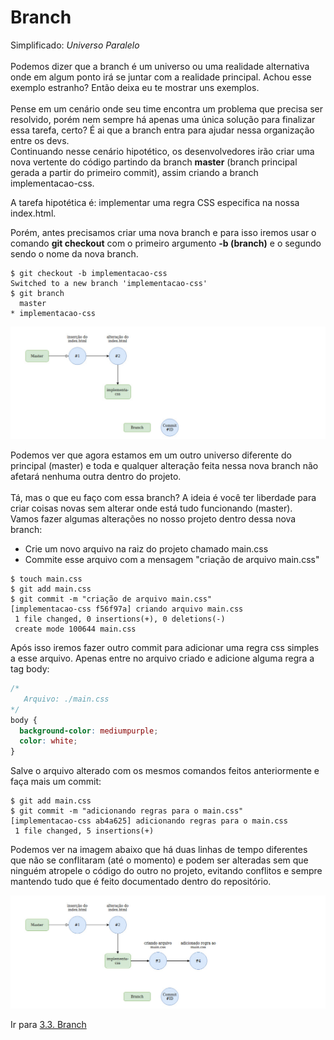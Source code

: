 # Branch

Simplificado: _Universo Paralelo_ <br><br>
Podemos dizer que a branch é um universo ou uma realidade alternativa onde em algum ponto irá se juntar com a realidade principal. Achou esse exemplo estranho? Então deixa eu te mostrar uns exemplos.<br><br>
Pense em um cenário onde seu time encontra um problema que precisa ser resolvido, porém nem sempre há apenas uma única solução para finalizar essa tarefa, certo? É ai que a branch entra para ajudar nessa organização entre os devs.<br>
Continuando nesse cenário hipotético, os desenvolvedores irão criar uma nova vertente do código partindo da branch **master** (branch principal gerada a partir do primeiro commit), assim criando a branch implementacao-css.

A tarefa hipotética é: implementar uma regra CSS especifica na nossa index.html.

Porém, antes precisamos criar uma nova branch e para isso iremos usar o comando **git checkout** com o primeiro argumento **-b (branch)** e o segundo sendo o nome da nova branch.

```
$ git checkout -b implementacao-css
Switched to a new branch 'implementacao-css'
$ git branch
  master
* implementacao-css
```

![x](/images/branches1.png)

Podemos ver que agora estamos em um outro universo diferente do principal (master) e toda e qualquer alteração feita nessa nova branch não afetará nenhuma outra dentro do projeto.<br><br>
Tá, mas o que eu faço com essa branch? A ideia é você ter liberdade para criar coisas novas sem alterar onde está tudo funcionando (master).<br>
Vamos fazer algumas alterações no nosso projeto dentro dessa nova branch:

- Crie um novo arquivo na raiz do projeto chamado main.css
- Commite esse arquivo com a mensagem "criação de arquivo main.css"

```
$ touch main.css
$ git add main.css
$ git commit -m "criação de arquivo main.css"
[implementacao-css f56f97a] criando arquivo main.css
 1 file changed, 0 insertions(+), 0 deletions(-)
 create mode 100644 main.css
```

Após isso iremos fazer outro commit para adicionar uma regra css simples a esse arquivo. Apenas entre no arquivo criado e adicione alguma regra a tag body:

```css
/*
   Arquivo: ./main.css
*/
body {
  background-color: mediumpurple;
  color: white;
}
```

Salve o arquivo alterado com os mesmos comandos feitos anteriormente e faça mais um commit:

```
$ git add main.css
$ git commit -m "adicionando regras para o main.css"
[implementacao-css ab4a625] adicionando regras para o main.css
 1 file changed, 5 insertions(+)
```

Podemos ver na imagem abaixo que há duas linhas de tempo diferentes que não se conflitaram (até o momento) e podem ser alteradas sem que ninguém atropele o código do outro no projeto, evitando conflitos e sempre mantendo tudo que é feito documentado dentro do repositório.

![imagem listando as branches](/images/branches2.png)

Ir para [3.3. Branch](branch.md)